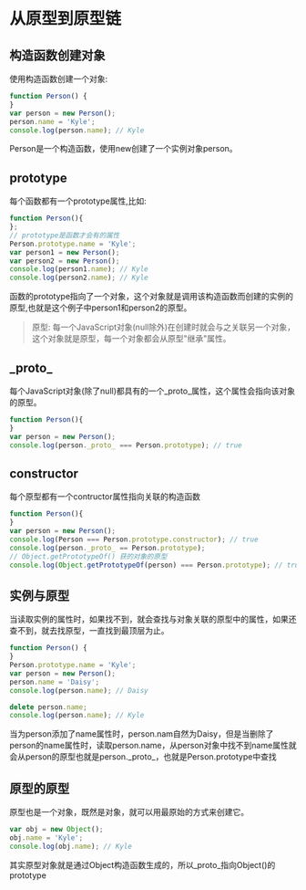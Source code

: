 # 从原型到原型链

## 构造函数创建对象
使用构造函数创建一个对象:
``` js
function Person() {
}
var person = new Person();
person.name = 'Kyle';
console.log(person.name); // Kyle
```
Person是一个构造函数，使用new创建了一个实例对象person。

## prototype
每个函数都有一个prototype属性,比如:
``` js
function Person(){
};
// prototype是函数才会有的属性
Person.prototype.name = 'Kyle';
var person1 = new Person();
var person2 = new Person();
console.log(person1.name); // Kyle
console.log(person2.name); // Kyle
```
函数的prototype指向了一个对象，这个对象就是调用该构造函数而创建的实例的原型,也就是这个例子中person1和person2的原型。

> 原型: 每一个JavaScript对象(null除外)在创建时就会与之关联另一个对象，这个对象就是原型，每一个对象都会从原型"继承"属性。

## \_proto_
每个JavaScript对象(除了null)都具有的一个\_proto\_属性，这个属性会指向该对象的原型。
``` js
function Person(){
}
var person = new Person();
console.log(person._proto_ === Person.prototype); // true
```

## constructor
每个原型都有一个contructor属性指向关联的构造函数
``` js
function Person(){
}
var person = new Person();
console.log(Person === Person.prototype.constructor); // true
console.log(person._proto_ == Person.prototype);
// Object.getPrototypeOf() 获的对象的原型
console.log(Object.getPrototypeOf(person) === Person.prototype); // true
```

## 实例与原型
当读取实例的属性时，如果找不到，就会查找与对象关联的原型中的属性，如果还查不到，就去找原型，一直找到最顶层为止。
``` js
function Person() {
}
Person.prototype.name = 'Kyle';
var person = new Person();
person.name = 'Daisy';
console.log(person.name); // Daisy

delete person.name;
console.log(person.name); // Kyle
```
当为person添加了name属性时，person.nam自然为Daisy，但是当删除了person的name属性时，读取person.name，从person对象中找不到name属性就会从person的原型也就是person.\_proto_，也就是Person.prototype中查找

## 原型的原型
原型也是一个对象，既然是对象，就可以用最原始的方式来创建它。
``` js
var obj = new Object();
obj.name = 'Kyle';
console.log(obj.name); // Kyle
```
其实原型对象就是通过Object构造函数生成的，所以\_proto_指向Object()的prototype


